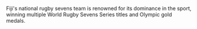 Fiji's national rugby sevens team is renowned for its dominance in the sport, winning multiple World Rugby Sevens Series titles and Olympic gold medals.
